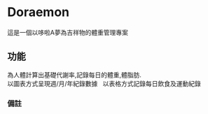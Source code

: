 # Doraemon
這是一個以哆啦A夢為吉祥物的體重管理專案
## 功能
為人體計算出基礎代謝率,記錄每日的體重,體脂肪.  
以圖表方式呈現週/月/年紀錄數據  
以表格方式記錄每日飲食及運動紀錄  
### 備註

